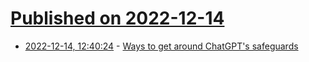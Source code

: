 # [Published on 2022-12-14](index.md)

* [2022-12-14, 12:40:24](https://news.ycombinator.com/item?id=33982683) - [Ways to get around ChatGPT's safeguards](https://twitter.com/davisblalock/status/1602600453555961856)
